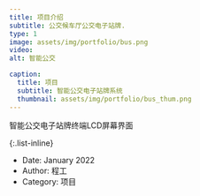 ```yaml
---
title: 项目介绍
subtitle: 公交候车厅公交电子站牌.
type: 1
image: assets/img/portfolio/bus.png
video: 
alt: 智能公交

caption:
  title: 项目
  subtitle: 智能公交电子站牌系统
  thumbnail: assets/img/portfolio/bus_thum.png
---
```


智能公交电子站牌终端LCD屏幕界面


{:.list-inline}

- Date: January 2022
- Author: 程工
- Category: 项目
